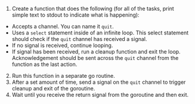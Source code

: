 1. Create a function that does the following (for all of the tasks, print simple text to stdout to indicate what is happening):
* Accepts a channel. You can name it `quit`.
* Uses a `select` statement inside of an infinite loop. This select statement should check if the `quit` channel has received a signal.
* If no signal is received, continue looping.
* If signal has been received, run a cleanup function and exit the loop. Acknowledgement should be sent across the `quit` channel from the function as the last action.
2. Run this function in a separate go routine.
3. After a set amount of time, send a signal on the `quit` channel to trigger cleanup and exit of the goroutine.
4. Wait until you receive the return signal from the goroutine and then exit.
